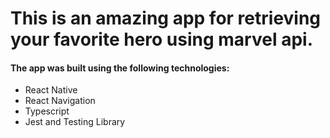 # This is an amazing app for retrieving your favorite hero using marvel api.

#### The app was built using the following technologies:

- React Native
- React Navigation
- Typescript
- Jest and Testing Library
